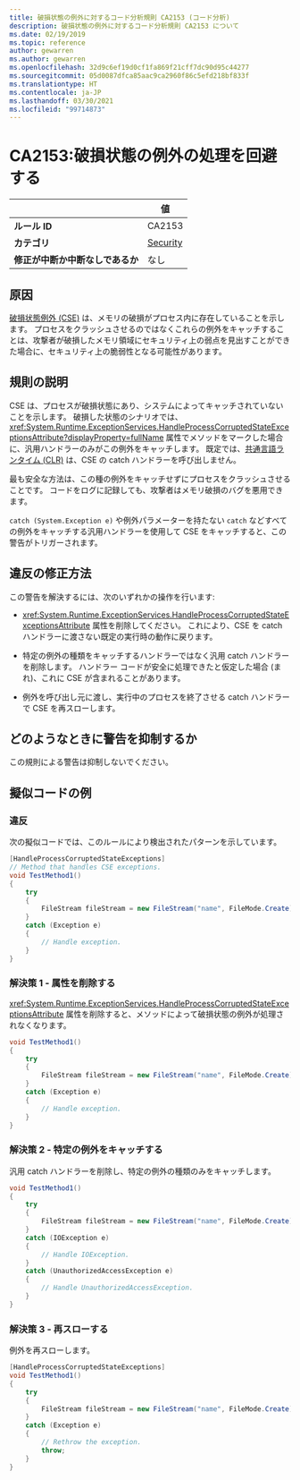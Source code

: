 ```yaml
---
title: 破損状態の例外に対するコード分析規則 CA2153 (コード分析)
description: 破損状態の例外に対するコード分析規則 CA2153 について
ms.date: 02/19/2019
ms.topic: reference
author: gewarren
ms.author: gewarren
ms.openlocfilehash: 32d9c6ef19d0cf1fa869f21cff7dc90d95c44277
ms.sourcegitcommit: 05d0087dfca85aac9ca2960f86c5efd218bf833f
ms.translationtype: HT
ms.contentlocale: ja-JP
ms.lasthandoff: 03/30/2021
ms.locfileid: "99714873"
---
```

# <a name="ca2153-avoid-handling-corrupted-state-exceptions"></a>CA2153:破損状態の例外の処理を回避する

| | 値 |
|-|-|
| **ルール ID** |CA2153|
| **カテゴリ** |[Security](security-warnings.md)|
| **修正が中断か中断なしであるか** |なし|

## <a name="cause"></a>原因

[破損状態例外 (CSE)](/archive/msdn-magazine/2009/february/clr-inside-out-handling-corrupted-state-exceptions) は、メモリの破損がプロセス内に存在していることを示します。 プロセスをクラッシュさせるのではなくこれらの例外をキャッチすることは、攻撃者が破損したメモリ領域にセキュリティ上の弱点を見出すことができた場合に、セキュリティ上の脆弱性となる可能性があります。

## <a name="rule-description"></a>規則の説明

CSE は、プロセスが破損状態にあり、システムによってキャッチされていないことを示します。 破損した状態のシナリオでは、<xref:System.Runtime.ExceptionServices.HandleProcessCorruptedStateExceptionsAttribute?displayProperty=fullName> 属性でメソッドをマークした場合に、汎用ハンドラーのみがこの例外をキャッチします。 既定では、[共通言語ランタイム (CLR)](../../../standard/clr.md) は、CSE の catch ハンドラーを呼び出しません。

最も安全な方法は、この種の例外をキャッチせずにプロセスをクラッシュさせることです。 コードをログに記録しても、攻撃者はメモリ破損のバグを悪用できます。

`catch (System.Exception e)` や例外パラメーターを持たない `catch` などすべての例外をキャッチする汎用ハンドラーを使用して CSE をキャッチすると、この警告がトリガーされます。

## <a name="how-to-fix-violations"></a>違反の修正方法

この警告を解決するには、次のいずれかの操作を行います:

- <xref:System.Runtime.ExceptionServices.HandleProcessCorruptedStateExceptionsAttribute> 属性を削除してください。 これにより、CSE を catch ハンドラーに渡さない既定の実行時の動作に戻ります。

- 特定の例外の種類をキャッチするハンドラーではなく汎用 catch ハンドラーを削除します。 ハンドラー コードが安全に処理できたと仮定した場合 (まれ)、これに CSE が含まれることがあります。

- 例外を呼び出し元に渡し、実行中のプロセスを終了させる catch ハンドラーで CSE を再スローします。

## <a name="when-to-suppress-warnings"></a>どのようなときに警告を抑制するか

この規則による警告は抑制しないでください。

## <a name="pseudo-code-example"></a>擬似コードの例

### <a name="violation"></a>違反

次の擬似コードでは、このルールにより検出されたパターンを示しています。

```csharp
[HandleProcessCorruptedStateExceptions]
// Method that handles CSE exceptions.
void TestMethod1()
{
    try
    {
        FileStream fileStream = new FileStream("name", FileMode.Create);
    }
    catch (Exception e)
    {
        // Handle exception.
    }
}
```

### <a name="solution-1---remove-the-attribute"></a>解決策 1 - 属性を削除する

<xref:System.Runtime.ExceptionServices.HandleProcessCorruptedStateExceptionsAttribute> 属性を削除すると、メソッドによって破損状態の例外が処理されなくなります。

```csharp
void TestMethod1()
{
    try
    {
        FileStream fileStream = new FileStream("name", FileMode.Create);
    }
    catch (Exception e)
    {
        // Handle exception.
    }
}
```

### <a name="solution-2---catch-specific-exceptions"></a>解決策 2 - 特定の例外をキャッチする

汎用 catch ハンドラーを削除し、特定の例外の種類のみをキャッチします。

```csharp
void TestMethod1()
{
    try
    {
        FileStream fileStream = new FileStream("name", FileMode.Create);
    }
    catch (IOException e)
    {
        // Handle IOException.
    }
    catch (UnauthorizedAccessException e)
    {
        // Handle UnauthorizedAccessException.
    }
}
```

### <a name="solution-3---rethrow"></a>解決策 3 - 再スローする

例外を再スローします。

```csharp
[HandleProcessCorruptedStateExceptions]
void TestMethod1()
{
    try
    {
        FileStream fileStream = new FileStream("name", FileMode.Create);
    }
    catch (Exception e)
    {
        // Rethrow the exception.
        throw;
    }
}
```
